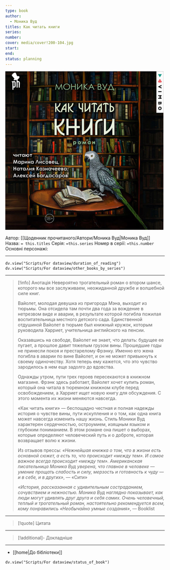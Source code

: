 ```yaml
---
type: book
author:
  - Моника Вуд
titles: Как читать книги
series:
number:
cover: media/cover!200-104.jpg
start:
end:
status: planning
---
```

![cover|200](media/cover!200-104.jpg)

Автор: [[Щоденник прочитаного/Автори/Моника Вуд|Моника Вуд]]
Назва: `= this.titles`
Серія:  `=this.series`
Номер в серії: `=this.number`
Основні персонажі:

---
```dataviewjs
dv.view("Scripts/For dataview/duration_of_reading")
dv.view("Scripts/For dataview/other_books_by_series")
```

---
>[!info] Анотація
> Невероятно трогательный роман о втором шансе, которого мы все заслуживаем, неожиданной дружбе и волшебной силе книг.
>
> Вайолет, молодая девушка из пригорода Мэна, выходит из тюрьмы. Она отсидела там почти два года за вождение в нетрезвом виде и аварии, в результате которой погибла пожилая воспитательница местного детского сада. Единственной отдушиной Вайолет в тюрьме был книжный кружок, которым руководила Харриет, учительница английского на пенсии.
>
> Оказавшись на свободе, Вайолет не знает, что делать: будущее ее пугает, а прошлое давит тяжелым грузом вины. Прошедшие годы не принесли покоя и престарелому Фрэнку. Именно его жена погибла в аварии по вине Вайолет, и он не может привыкнуть к своему одиночеству. Хотя теперь ему кажется, что это чувство зародилось в нем еще задолго до вдовства.
>
> Однажды утром, пути трех героев пересекаются в книжном магазине. Фрэнк здесь работает, Вайолет хочет купить роман, который она читала в тюремном книжном клубе перед освобождением, а Харриет ищет новую книгу для обсуждения. С этого момента их жизни меняются навсегда.
>
> «Как читать книги» — беспощадно честная и полная надежды история о чувстве вины, пути искупления и о том, как одна книга может навсегда изменить нашу жизнь. Стиль Моники Вуд характерен сердечностью, остроумием, изящным языком и глубоким пониманием. В этом романе она пишет о выборах, которые определяют человеческий путь и о доброте, которая возвращает волю к жизни.
>
> Из отзывов прессы:
> *«Нежнейшая книжка о том, что в жизни есть основной сюжет, а есть то, что происходит «между тем». И самое важное всегда происходит «между тем». Американская писательница Моника Вуд уверена, что главное в человеке — умение прощать слабость и силу, мерзость и готовность к чуду — и в себе, и в других»*, — «Сити»
>
> *«История, рассказанная с удивительным состраданием, сочувствием и нежностью. Моника Вуд наглядно показывает, как люди могут удивлять друг друга и себя самих. Очень человечный, теплый и трогательный роман, настоятельно рекомендуется всем, кому понравились «Необычайно умные создания»*, — Booklist

___

>[!quote] Цитата

---
>[!additional]- Докладніше

---

- [[home|До бібліотеки]]

```dataviewjs
dv.view("Scripts/For dataview/status_of_book")
```